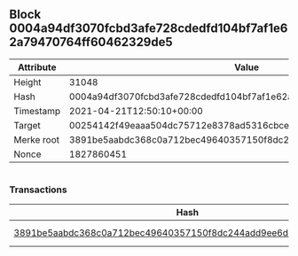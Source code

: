 ## Block 0004a94df3070fcbd3afe728cdedfd104bf7af1e62a79470764ff60462329de5

Attribute | Value
--- | ---
Height | 31048
Hash | 0004a94df3070fcbd3afe728cdedfd104bf7af1e62a79470764ff60462329de5
Timestamp | 2021-04-21T12:50:10+00:00
Target | 00254142f49eaaa504dc75712e8378ad5316cbcead634704b3734b6271167cc4
Merke root | 3891be5aabdc368c0a712bec49640357150f8dc244add9ee6dc9bfe4d4d26f71
Nonce | 1827860451

```

```

### Transactions

Hash | Amount
--- | ---
[3891be5aabdc368c0a712bec49640357150f8dc244add9ee6dc9bfe4d4d26f71](3891be5aabdc368c0a712bec49640357150f8dc244add9ee6dc9bfe4d4d26f71.md) | 10.00000000 SKEPTI 
